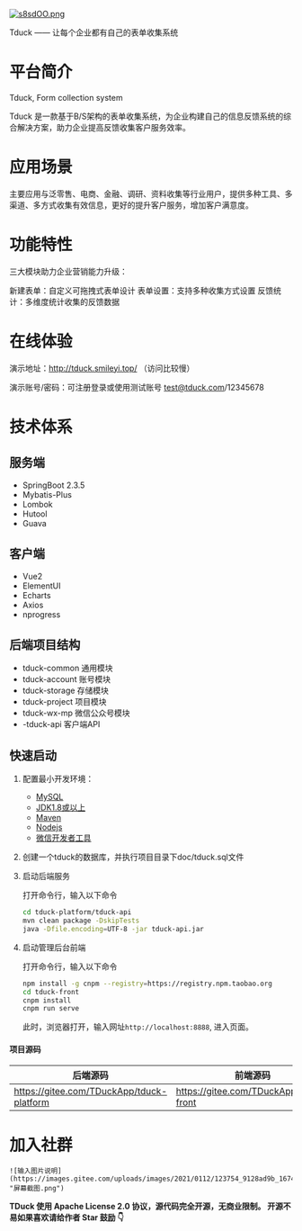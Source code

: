 [![s8sdOO.png](https://s3.ax1x.com/2021/01/11/s8sdOO.png)](https://imgchr.com/i/s8sdOO)

Tduck —— 让每个企业都有自己的表单收集系统



# 平台简介

Tduck,  Form collection system

Tduck 是一款基于B/S架构的表单收集系统，为企业构建自己的信息反馈系统的综合解决方案，助力企业提高反馈收集客户服务效率。







# 应用场景

主要应用与泛零售、电商、金融、调研、资料收集等行业用户，提供多种工具、多渠道、多方式收集有效信息，更好的提升客户服务，增加客户满意度。

# 功能特性

三大模块助力企业营销能力升级：

新建表单：自定义可拖拽式表单设计
表单设置：支持多种收集方式设置
反馈统计：多维度统计收集的反馈数据



# 在线体验

演示地址：http://tduck.smileyi.top/ （访问比较慢）

演示账号/密码：可注册登录或使用测试账号  test@tduck.com/12345678

# 技术体系

## 服务端

- SpringBoot  2.3.5
- Mybatis-Plus
- Lombok
- Hutool
- Guava



## 客户端

- Vue2
- ElementUI
- Echarts
- Axios
- nprogress



## 后端项目结构

-  tduck-common 通用模块
-  tduck-account 账号模块
-  tduck-storage 存储模块
-  tduck-project 项目模块
-  tduck-wx-mp  微信公众号模块
-  -tduck-api 客户端API



## 快速启动

1. 配置最小开发环境：

   * [MySQL](https://dev.mysql.com/downloads/mysql/)
   * [JDK1.8或以上](http://www.oracle.com/technetwork/java/javase/overview/index.html)
   * [Maven](https://maven.apache.org/download.cgi)
   * [Nodejs](https://nodejs.org/en/download/)
   * [微信开发者工具](https://developers.weixin.qq.com/miniprogram/dev/devtools/download.html)

2. 创建一个tduck的数据库，并执行项目目录下doc/tduck.sql文件

3. 启动后端服务

   打开命令行，输入以下命令

   ```bash
   cd tduck-platform/tduck-api
   mvn clean package -DskipTests
   java -Dfile.encoding=UTF-8 -jar tduck-api.jar
   ```

4. 启动管理后台前端

   打开命令行，输入以下命令

   ```bash
   npm install -g cnpm --registry=https://registry.npm.taobao.org
   cd tduck-front
   cnpm install
   cnpm run serve
   ```

   此时，浏览器打开，输入网址`http://localhost:8888`, 进入页面。


#### 项目源码

|   后端源码  |   前端源码  |
|--- | --- |
|  https://gitee.com/TDuckApp/tduck-platform   |  https://gitee.com/TDuckApp/tduck-front   |

# 加入社群
    ![输入图片说明](https://images.gitee.com/uploads/images/2021/0112/123754_9128ad9b_1674451.png "屏幕截图.png")

**TDuck 使用 Apache License 2.0 协议，源代码完全开源，无商业限制。 开源不易如果喜欢请给作者 Star 鼓励 👇**